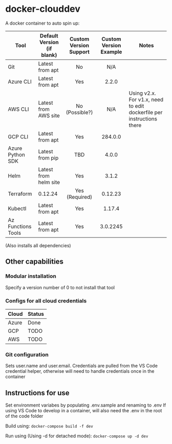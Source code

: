 # docker-clouddev

A docker container to auto spin up:

| Tool               |  Default Version (if blank) | Custom Version Support | Custom Version Example | Notes
| ------------------ | --------------------------  | :--------------------: | :--------------------: | ----------- |
| Git                |  Latest from apt            | No                     | N/A                    |             |
| Azure CLI          |  Latest from apt            | Yes                    | 2.2.0                  |             |
| AWS CLI            |  Latest from AWS site       | No (Possible?)         | N/A                    |               Using v2.x. For v1.x, need to edit dockerfile per instructions there |
| GCP CLI            |  Latest from apt            | Yes                    | 284.0.0                |             |
| Azure Python SDK   |  Latest from pip            | TBD                    | 4.0.0                  |             |
| Helm               |  Latest from helm site      | Yes                    | 3.1.2                  |             |
| Terraform          |  0.12.24                    | Yes (Required)         | 0.12.23                |             |
| Kubectl            |  Latest from apt            | Yes                    | 1.17.4                 |             |
| Az Functions Tools |  Latest from apt            | Yes                    | 3.0.2245               |             |

(Also installs all dependencies)

## Other capabilities

### Modular installation
Specify a version number of 0 to not install that tool

### Configs for all cloud credentials

| Cloud    |  Status  | 
| -------- | -------- |
| Azure    |  Done    |
| GCP      |  TODO    |
| AWS      |  TODO    |

### Git configuration
Sets user.name and user.email. Credentials are pulled from the VS Code credential helper, otherwise will need to handle credentials once in the container

## Instructions for use
Set environment variabes by populating .env.sample and renaming to .env
If using VS Code to develop in a container, will also need the .env in the root of the code folder

Build using:
`docker-compose build -f dev`

Run using (Using -d for detached mode):
`docker-compose up -d dev`
